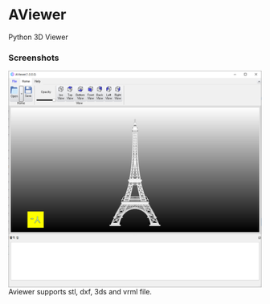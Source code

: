 # AViewer
Python 3D Viewer

### Screenshots

<img src="https://github.com/humkyung/AViewer/blob/main/Docs/AViewer.png" align="left" style="zoom: 67%;" />

Aviewer supports stl, dxf, 3ds and vrml file.
